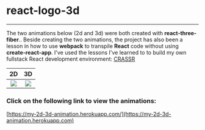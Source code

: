 # react-logo-3d

---

The two animations below (2d and 3d) were both created with **react-three-fiber**.. Beside creating the two animations, the project has also been a lesson in how to use **webpack** to transpile **React** code without using **create-react-app**. I've used the lessons I've learned to to build my own fullstack React development environment: [CRASSR](https://github.com/noFrontendSolutions/crassr)

|                                    2D                                    |                                    3D                                    |
| :----------------------------------------------------------------------: | :----------------------------------------------------------------------: |
| ![](https://www.dropbox.com/s/qctbmba0cuukcbo/2d-landing-page.png?raw=1) | ![](https://www.dropbox.com/s/46tsevv3xkg4dh9/3d-landing-page.png?raw=1) |

### Click on the following link to view the animations:

[https://my-2d-3d-animation.herokuapp.com/](https://my-2d-3d-animation.herokuapp.com)
